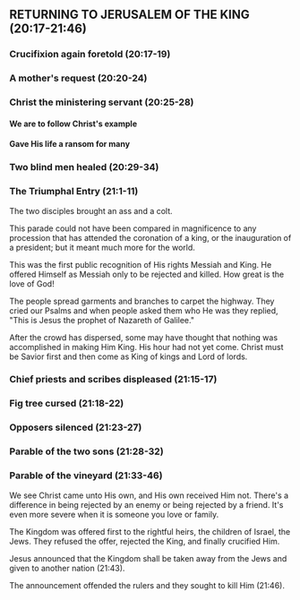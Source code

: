 ## RETURNING TO JERUSALEM OF THE KING (20:17-21:46)

### Crucifixion again foretold (20:17-19)

### A mother's request (20:20-24)

### Christ the ministering servant (20:25-28)

#### We are to follow Christ's example

#### Gave His life a ransom for many

### Two blind men healed (20:29-34)

### The Triumphal Entry (21:1-11)

The two disciples brought an ass and a colt.

This parade could not have been compared in magnificence to any procession that has attended the coronation of a king, or the inauguration of a president; but it meant much more for the world. 

This was the first public recognition of His rights Messiah and King. He offered Himself as Messiah only to be
rejected and killed. How great is the love of God!

The people spread garments and branches to carpet the highway. They cried our Psalms and when people asked them who He was they replied, "This is Jesus the prophet of Nazareth of Galilee."

After the crowd has dispersed, some may have thought that nothing was accomplished in making Him King. His hour had not yet come. Christ must be Savior first and then come as King of kings and Lord of lords.

### Chief priests and scribes displeased (21:15-17)

### Fig tree cursed (21:18-22)

### Opposers silenced (21:23-27)

### Parable of the two sons (21:28-32)

### Parable of the vineyard (21:33-46)

We see Christ came unto His own, and His own received Him not. There's a difference in being rejected by an enemy or being rejected by a friend. It's even more severe when it is someone you love or family.

The Kingdom was offered first to the rightful heirs, the children of Israel, the Jews. They refused the offer, rejected the King, and finally crucified Him.

Jesus announced that the Kingdom shall be taken away from the Jews and given to another nation (21:43).

The announcement offended the rulers and they sought to kill Him (21:46).